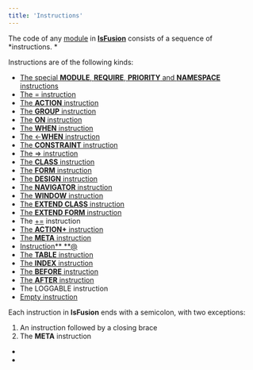 ```yaml
---
title: 'Instructions'
---
```


The code of any [module](Modules.md) in **[lsFusion](Language.md)** consists of a sequence of *instructions. *

Instructions are of the following kinds:

-   [The special **MODULE**, **REQUIRE**, **PRIORITY** and **NAMESPACE** instructions](Module_header.md)
-   [The = instruction](Instruction_=.md)
-   [The **ACTION** instruction](ACTION_instruction.md)
-   [The **GROUP** instruction](GROUP_instruction.md)
-   [The **ON** instruction](ON_instruction.md)
-   [The **WHEN** instruction](WHEN_instruction.md)
-   [The &lt;-**WHEN** instruction](Instruction_-_WHEN.md)
-   [The **CONSTRAINT** instruction](CONSTRAINT_instruction.md)
-   [The =&gt; instruction](Instruction=_.md)
-   [The **CLASS** instruction](CLASS_instruction.md)
-   [The **FORM** instruction](FORM_instruction.md)
-   [The **DESIGN** instruction](DESIGN_instruction.md)
-   [The **NAVIGATOR** instruction](NAVIGATOR_instruction.md)
-   [The **WINDOW** instruction](WINDOW_instruction.md)
-   [The **EXTEND CLASS** instruction](EXTEND_CLASS_instruction.md)
-   [The **EXTEND FORM** instruction](EXTEND_FORM_instruction.md)
-   The [+=](Instruction_+=.md) instruction 
-   [The **ACTION+** instruction](ACTION+_instruction.md)
-   [The **META** instruction](META_instruction.md)
-   [Instruction** **@](Instruction_.md)
-   [The **TABLE** instruction](TABLE_instruction.md)
-   [The **INDEX** instruction](INDEX_instruction.md)
-   [The **BEFORE** instruction](BEFORE_instruction.md)
-   [The **AFTER** instruction](AFTER_instruction.md)
-   The LOGGABLE instruction
-   [Empty instruction](Empty_instruction.md)

Each instruction in **lsFusion** ends with a semicolon, with two exceptions:

1.  An instruction followed by a closing brace
2.  The **META** instruction

*  
*
